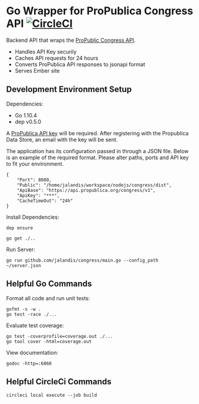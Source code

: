 # Go Wrapper for ProPublica Congress API [![CircleCI](https://circleci.com/gh/jalandis/congress-go-api/tree/master.svg?style=svg)](https://circleci.com/gh/jalandis/congress-go-api/tree/master)

Backend API that wraps the [ProPublic Congress API](https://www.propublica.org/datastore/api/propublica-congress-api).

* Handles API Key securily
* Caches API requests for 24 hours
* Converts ProPublica API responses to jsonapi format
* Serves Ember site

## Development Environment Setup

Dependencies:
* Go 1.10.4
* dep v0.5.0

A [ProPublica API key](https://www.propublica.org/datastore/api/propublica-congress-api) will be required.  After registering with the Propublica Data Store, an email with the key will be sent.

The application has its configuration passed in through a JSON file.  Below is an example of the required format.  Please alter paths, ports and API key to fit your environment.

    {
        "Port": 8080,
        "Public": "/home/jalandis/workspace/nodejs/congress/dist",
        "ApiBase": "https://api.propublica.org/congress/v1",
        "ApiKey": "***",
        "CacheTimeOut": "24h"
    }

Install Dependencies:

    dep ensure

    go get ./..

Run Server:

    go run github.com/jalandis/congress/main.go --config_path ~/server.json

## Helpful Go Commands

Format all code and run unit tests:

    gofmt -s -w .
    go test -race ./...

Evaluate test coverage:

    go test -coverprofile=coverage.out ./...
    go tool cover -html=coverage.out

View documentation:

    godoc -http=:6060

## Helpful CircleCi Commands

    circleci local execute --job build
